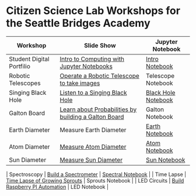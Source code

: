 # Citizen Science Lab Workshops for the Seattle Bridges Academy

| Workshop      | Slide Show     | Jupyter Notebook    |
| -----------   | ----------- | ------------------- |
| Student Digital Portfilio | [Intro to Computing with Jupyter Notebooks](https://docs.google.com/presentation/d/16MTcf_3uxXWkhcTtFySD2vQaBLCRcEObL-OUhnmJKRI/edit?usp=sharing)      | [Intro Notebook]() |
| Robotic Telescopes   | [Operate a Robotic Telescope to take images](https://docs.google.com/presentation/d/1ObuzS3qWAFNMtnvKDT71WNflAIGNgslI5quR1SmuHs0/edit?usp=sharing) |  Telescope Notebook |
| Singing Black Hole   | [Listen to a Singing Black Hole]()        |  [Black Hole Notebook](https://sciencelabbridges.com/hub/user-redirect/git-pull?repo=https%3A%2F%2Fgithub.com%2Fchandrunarayan%2Fsciencelab&branch=gh-pages&urlpath=lab%2Ftree%2Fsciencelab%2Fintro_to_jupyter%2Fintro_to_jupyter.ipynb) |
| Galton Board |  [Learn about Probabilities by building a Galton Board](https://docs.google.com/presentation/d/1akflCHaXrlq14M-WRMOgmtR92UdNT9S7yFadtQxssSM/edit?usp=sharing)  | Galton Notebook |
| Earth Diameter | Measure Earth Diameter | [Earth Notebook]()
| Atom Diameter | [Measure Atom Diameter](https://docs.google.com/presentation/d/1zXCm2vMmp0-1rdn8MbIwmguX5xrBnSIaMOAIyEOhrxY/edit?usp=sharing) | [Atom Notebook]()
| Sun Diameter | [Measure Sun Diameter](https://docs.google.com/presentation/d/15tscvuW3RcbRIYG4LCk5Dwl_jx3ZJLN3k6sQTMDQ8ns/edit?usp=sharing) | [Sun Notebook]()

| Spectroscopy  | [Build a Spectrometer](https://docs.google.com/presentation/d/1umeXaNZbMoFs623ml2wt95ZJMPRcyEUVbdqxT7rcd1M/edit?usp=sharing)  | [Spectral Notebook]() |
| Time Lapse  | [Time Lapse of Growing Sprouts](https://docs.google.com/presentation/d/1umeXaNZbMoFs623ml2wt95ZJMPRcyEUVbdqxT7rcd1M/edit?usp=sharing)  | Sprouts Notebook |
| LED Circuits  | [Build Raspberry PI Automation]()  | LED Notebook |
